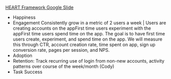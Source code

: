 [HEART Framework Google Slide](https://docs.google.com/presentation/d/1cdQJPt8u8kH_Z5IPY28iBe_8JphksBK1yMUNjgVO4l0/edit?usp=sharing)

- Happiness
- Engagement
Consistently grow in a metric of 2 users a week | Users are creating accounts on the appFirst time users experiment with the appFirst time users spend time on the app. The goal is to have first time users create, experiment, and spend time on the app. We will measure this through CTR, account creation rate, time spent on app, sign up conversion rate, pages per session, and NPS.
- Adoption
- Retention: Track recurring use of login from non-new accounts, activity patterns over course of the week/month (Cody)
- Task Success
